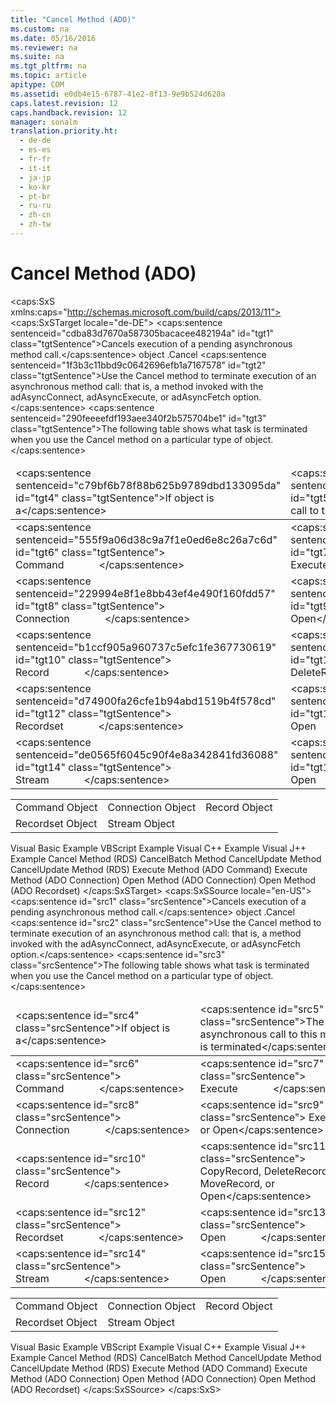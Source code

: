 ```yaml
---
title: "Cancel Method (ADO)"
ms.custom: na
ms.date: 05/16/2016
ms.reviewer: na
ms.suite: na
ms.tgt_pltfrm: na
ms.topic: article
apitype: COM
ms.assetid: e0db4e15-6787-41e2-8f13-9e9b524d620a
caps.latest.revision: 12
caps.handback.revision: 12
manager: sonalm
translation.priority.ht: 
  - de-de
  - es-es
  - fr-fr
  - it-it
  - ja-jp
  - ko-kr
  - pt-br
  - ru-ru
  - zh-cn
  - zh-tw
---
```

# Cancel Method (ADO)
<?xml version="1.0" encoding="utf-8"?>
<caps:SxS xmlns:caps="http://schemas.microsoft.com/build/caps/2013/11">
  <caps:SxSTarget locale="de-DE">
    <developerReferenceWithSyntaxDocument xsi:schemaLocation="http://ddue.schemas.microsoft.com/authoring/2003/5 http://dduestorage.blob.core.windows.net/ddueschema/developer.xsd" xmlns="http://ddue.schemas.microsoft.com/authoring/2003/5" xmlns:xlink="http://www.w3.org/1999/xlink" xmlns:xsi="http://www.w3.org/2001/XMLSchema-instance">
      <introduction>
        <para>
          <caps:sentence sentenceid="cdba83d7670a587305bacacee482194a" id="tgt1" class="tgtSentence">Cancels execution of a pending asynchronous method call.</caps:sentence>
        </para>
      </introduction>
      <syntaxSection>
        <legacySyntax>
          <parameterReference>object</parameterReference>
          <legacyBold>.Cancel</legacyBold>
        </legacySyntax>
      </syntaxSection>
      <languageReferenceRemarks>
        <content>
          <para>
            <caps:sentence sentenceid="1f3b3c11bbd9c0642696efb1a7167578" id="tgt2" class="tgtSentence">Use the <legacyBold>Cancel</legacyBold> method to terminate execution of an asynchronous method call: that is, a method invoked with the <legacyBold>adAsyncConnect</legacyBold>, <legacyBold>adAsyncExecute</legacyBold>, or <legacyBold>adAsyncFetch </legacyBold>option.</caps:sentence>
          </para>
          <para>
            <caps:sentence sentenceid="290feeeefdf193aee340f2b575704be1" id="tgt3" class="tgtSentence">The following table shows what task is terminated when you use the <unmanagedCodeEntityReference>Cancel</unmanagedCodeEntityReference> method on a particular type of object.</caps:sentence>
          </para>
          <table>
            <thead>
              <tr>
                <TD>
                  <para>
                    <caps:sentence sentenceid="c79bf6b78f88b625b9789dbd133095da" id="tgt4" class="tgtSentence">If <legacyItalic>object</legacyItalic> is a</caps:sentence>
                  </para>
                </TD>
                <TD>
                  <para>
                    <caps:sentence sentenceid="c1dc3fc50d2ac43448338ac6829b465a" id="tgt5" class="tgtSentence">The last asynchronous call to this method is terminated</caps:sentence>
                  </para>
                </TD>
              </tr>
            </thead>
            <tbody>
              <tr>
                <TD>
                  <para>
                    <caps:sentence sentenceid="555f9a06d38c9a7f1e0ed6e8c26a7c6d" id="tgt6" class="tgtSentence">
                      <legacyLink xlink:href="a02c22fb-542d-465e-a629-30fd59dcbebf">Command</legacyLink>             </caps:sentence>
                  </para>
                </TD>
                <TD>
                  <para>
                    <caps:sentence sentenceid="355e6ce6705dd124cd2aba662895a99c" id="tgt7" class="tgtSentence">
                      <legacyLink xlink:href="f84a5ff3-0528-4ad7-9bea-9a15103378dd">Execute</legacyLink>             </caps:sentence>
                  </para>
                </TD>
              </tr>
              <tr>
                <TD>
                  <para>
                    <caps:sentence sentenceid="229994e8f1e8bb43ef4e490f160fdd57" id="tgt8" class="tgtSentence">
                      <legacyLink xlink:href="ef6b1824-5b12-43db-89d7-8f3d13896d4d">Connection</legacyLink>             </caps:sentence>
                  </para>
                </TD>
                <TD>
                  <para>
                    <caps:sentence sentenceid="5a0f482bf3089b345bff63e5a456c168" id="tgt9" class="tgtSentence">
                      <legacyLink xlink:href="03c69320-96b2-4d85-8d49-a13b13e31578">Execute</legacyLink> or <legacyLink xlink:href="663defab-5545-4973-9036-24d5882c9737">Open</legacyLink></caps:sentence>
                  </para>
                </TD>
              </tr>
              <tr>
                <TD>
                  <para>
                    <caps:sentence sentenceid="b1ccf905a960737c5efc1fe367730619" id="tgt10" class="tgtSentence">
                      <legacyLink xlink:href="db83ed2c-a8e3-460c-8682-64667e4d5d01">Record</legacyLink>             </caps:sentence>
                  </para>
                </TD>
                <TD>
                  <para>
                    <caps:sentence sentenceid="719c37a387b14a8cd65fac25f6cb0729" id="tgt11" class="tgtSentence">
                      <legacyLink xlink:href="b9bcf272-3c74-479f-95dd-0229a32e98fc">CopyRecord</legacyLink>, <legacyLink xlink:href="2726498c-dbd8-4266-983b-ae7d62c39142">DeleteRecord</legacyLink>, <legacyLink xlink:href="6d2807b0-b861-4583-bcaf-fb0b82e0f2d0">MoveRecord</legacyLink>, or <legacyLink xlink:href="ab79a623-88a9-40b6-a017-a658bf19b778">Open</legacyLink></caps:sentence>
                  </para>
                </TD>
              </tr>
              <tr>
                <TD>
                  <para>
                    <caps:sentence sentenceid="d74900fa26cfe1b94abd1519b4f578cd" id="tgt12" class="tgtSentence">
                      <legacyLink xlink:href="ede1415f-c3df-4cc5-a05b-2576b2b84b60">Recordset</legacyLink>             </caps:sentence>
                  </para>
                </TD>
                <TD>
                  <para>
                    <caps:sentence sentenceid="79f1d4e12b864d00d708b5caf7ee6da2" id="tgt13" class="tgtSentence">
                      <legacyLink xlink:href="3236749c-4b71-4235-89e2-ccdfaaa9319d">Open</legacyLink>             </caps:sentence>
                  </para>
                </TD>
              </tr>
              <tr>
                <TD>
                  <para>
                    <caps:sentence sentenceid="de0565f6045c90f4e8a342841fd36088" id="tgt14" class="tgtSentence">
                      <legacyLink xlink:href="0514531f-009d-4519-abc3-d727014a39f1">Stream</legacyLink>             </caps:sentence>
                  </para>
                </TD>
                <TD>
                  <para>
                    <caps:sentence sentenceid="ce13356234dd8a50e856275376adaf84" id="tgt15" class="tgtSentence">
                      <legacyLink xlink:href="d26f48fb-904e-4932-a245-3b4332ca1600">Open</legacyLink>             </caps:sentence>
                  </para>
                </TD>
              </tr>
            </tbody>
          </table>
        </content>
      </languageReferenceRemarks>
      <section>
        <title>
          <caps:sentence sentenceid="2f342d3be839cc5b67ae0de7d404b8e6" id="tgt16" class="tgtSentence">Applies To</caps:sentence>
        </title>
        <content>
          <table>
            <tbody>
              <tr>
                <TD>
                  <para>
                    <link xlink:href="a02c22fb-542d-465e-a629-30fd59dcbebf">Command Object</link>
                  </para>
                </TD>
                <TD>
                  <para>
                    <link xlink:href="ef6b1824-5b12-43db-89d7-8f3d13896d4d">Connection Object</link>
                  </para>
                </TD>
                <TD>
                  <para>
                    <link xlink:href="db83ed2c-a8e3-460c-8682-64667e4d5d01">Record Object</link>
                  </para>
                </TD>
              </tr>
              <tr>
                <TD>
                  <para>
                    <link xlink:href="ede1415f-c3df-4cc5-a05b-2576b2b84b60">Recordset Object</link>
                  </para>
                </TD>
                <TD>
                  <para>
                    <link xlink:href="0514531f-009d-4519-abc3-d727014a39f1">Stream Object</link>
                  </para>
                </TD>
                <TD>
                  <para> </para>
                </TD>
              </tr>
            </tbody>
          </table>
        </content>
      </section>
      <relatedTopics>
        <link xlink:href="5c0530ad-68d0-4cba-b1af-9386d566c7c5">Visual Basic Example</link>
        <link xlink:href="4ade106d-063d-486e-bc4d-a1a6b6e0bea9">VBScript Example</link>
        <link xlink:href="7e0eaa39-0c24-4d8c-87e8-f9c4fd3455e7">Visual C++ Example</link>
        <link xlink:href="3e41ee6f-5138-4d32-98ac-05e30a2a6fd2">Visual J++ Example</link>
        <link xlink:href="560b5b3d-fba9-4275-8920-9c3e186134f7">Cancel Method (RDS)</link>
        <link xlink:href="dbdc2574-e44e-4d95-b03d-4a5d9e9adf3c">CancelBatch Method</link>
        <link xlink:href="eaa856cc-c786-462e-890c-c896261b1741">CancelUpdate Method</link>
        <link xlink:href="76d8a6e9-bc6c-4ea0-8e7a-2bae5ed06650">CancelUpdate Method (RDS)</link>
        <link xlink:href="f84a5ff3-0528-4ad7-9bea-9a15103378dd">Execute Method (ADO Command)</link>
        <link xlink:href="03c69320-96b2-4d85-8d49-a13b13e31578">Execute Method (ADO Connection)</link>
        <link xlink:href="663defab-5545-4973-9036-24d5882c9737">Open Method (ADO Connection)</link>
        <link xlink:href="3236749c-4b71-4235-89e2-ccdfaaa9319d">Open Method (ADO Recordset)</link>
      </relatedTopics>
    </developerReferenceWithSyntaxDocument>
  </caps:SxSTarget>
  <caps:SxSSource locale="en-US">
    <developerReferenceWithSyntaxDocument xsi:schemaLocation="http://ddue.schemas.microsoft.com/authoring/2003/5 http://dduestorage.blob.core.windows.net/ddueschema/developer.xsd" xmlns="http://ddue.schemas.microsoft.com/authoring/2003/5" xmlns:xlink="http://www.w3.org/1999/xlink" xmlns:xsi="http://www.w3.org/2001/XMLSchema-instance">
      <introduction>
        <para>
          <caps:sentence id="src1" class="srcSentence">Cancels execution of a pending asynchronous method call.</caps:sentence>
        </para>
      </introduction>
      <syntaxSection>
        <legacySyntax>
          <parameterReference>object</parameterReference>
          <legacyBold>.Cancel</legacyBold>
        </legacySyntax>
      </syntaxSection>
      <languageReferenceRemarks>
        <content>
          <para>
            <caps:sentence id="src2" class="srcSentence">Use the <legacyBold>Cancel</legacyBold> method to terminate execution of an asynchronous method call: that is, a method invoked with the <legacyBold>adAsyncConnect</legacyBold>, <legacyBold>adAsyncExecute</legacyBold>, or <legacyBold>adAsyncFetch </legacyBold>option.</caps:sentence>
          </para>
          <para>
            <caps:sentence id="src3" class="srcSentence">The following table shows what task is terminated when you use the <unmanagedCodeEntityReference>Cancel</unmanagedCodeEntityReference> method on a particular type of object.</caps:sentence>
          </para>
          <table>
            <thead>
              <tr>
                <TD>
                  <para>
                    <caps:sentence id="src4" class="srcSentence">If <legacyItalic>object</legacyItalic> is a</caps:sentence>
                  </para>
                </TD>
                <TD>
                  <para>
                    <caps:sentence id="src5" class="srcSentence">The last asynchronous call to this method is terminated</caps:sentence>
                  </para>
                </TD>
              </tr>
            </thead>
            <tbody>
              <tr>
                <TD>
                  <para>
                    <caps:sentence id="src6" class="srcSentence">
                      <legacyLink xlink:href="a02c22fb-542d-465e-a629-30fd59dcbebf">Command</legacyLink>             </caps:sentence>
                  </para>
                </TD>
                <TD>
                  <para>
                    <caps:sentence id="src7" class="srcSentence">
                      <legacyLink xlink:href="f84a5ff3-0528-4ad7-9bea-9a15103378dd">Execute</legacyLink>             </caps:sentence>
                  </para>
                </TD>
              </tr>
              <tr>
                <TD>
                  <para>
                    <caps:sentence id="src8" class="srcSentence">
                      <legacyLink xlink:href="ef6b1824-5b12-43db-89d7-8f3d13896d4d">Connection</legacyLink>             </caps:sentence>
                  </para>
                </TD>
                <TD>
                  <para>
                    <caps:sentence id="src9" class="srcSentence">
                      <legacyLink xlink:href="03c69320-96b2-4d85-8d49-a13b13e31578">Execute</legacyLink> or <legacyLink xlink:href="663defab-5545-4973-9036-24d5882c9737">Open</legacyLink></caps:sentence>
                  </para>
                </TD>
              </tr>
              <tr>
                <TD>
                  <para>
                    <caps:sentence id="src10" class="srcSentence">
                      <legacyLink xlink:href="db83ed2c-a8e3-460c-8682-64667e4d5d01">Record</legacyLink>             </caps:sentence>
                  </para>
                </TD>
                <TD>
                  <para>
                    <caps:sentence id="src11" class="srcSentence">
                      <legacyLink xlink:href="b9bcf272-3c74-479f-95dd-0229a32e98fc">CopyRecord</legacyLink>, <legacyLink xlink:href="2726498c-dbd8-4266-983b-ae7d62c39142">DeleteRecord</legacyLink>, <legacyLink xlink:href="6d2807b0-b861-4583-bcaf-fb0b82e0f2d0">MoveRecord</legacyLink>, or <legacyLink xlink:href="ab79a623-88a9-40b6-a017-a658bf19b778">Open</legacyLink></caps:sentence>
                  </para>
                </TD>
              </tr>
              <tr>
                <TD>
                  <para>
                    <caps:sentence id="src12" class="srcSentence">
                      <legacyLink xlink:href="ede1415f-c3df-4cc5-a05b-2576b2b84b60">Recordset</legacyLink>             </caps:sentence>
                  </para>
                </TD>
                <TD>
                  <para>
                    <caps:sentence id="src13" class="srcSentence">
                      <legacyLink xlink:href="3236749c-4b71-4235-89e2-ccdfaaa9319d">Open</legacyLink>             </caps:sentence>
                  </para>
                </TD>
              </tr>
              <tr>
                <TD>
                  <para>
                    <caps:sentence id="src14" class="srcSentence">
                      <legacyLink xlink:href="0514531f-009d-4519-abc3-d727014a39f1">Stream</legacyLink>             </caps:sentence>
                  </para>
                </TD>
                <TD>
                  <para>
                    <caps:sentence id="src15" class="srcSentence">
                      <legacyLink xlink:href="d26f48fb-904e-4932-a245-3b4332ca1600">Open</legacyLink>             </caps:sentence>
                  </para>
                </TD>
              </tr>
            </tbody>
          </table>
        </content>
      </languageReferenceRemarks>
      <section>
        <title>
          <caps:sentence id="src16" class="srcSentence">Applies To</caps:sentence>
        </title>
        <content>
          <table>
            <tbody>
              <tr>
                <TD>
                  <para>
                    <link xlink:href="a02c22fb-542d-465e-a629-30fd59dcbebf">Command Object</link>
                  </para>
                </TD>
                <TD>
                  <para>
                    <link xlink:href="ef6b1824-5b12-43db-89d7-8f3d13896d4d">Connection Object</link>
                  </para>
                </TD>
                <TD>
                  <para>
                    <link xlink:href="db83ed2c-a8e3-460c-8682-64667e4d5d01">Record Object</link>
                  </para>
                </TD>
              </tr>
              <tr>
                <TD>
                  <para>
                    <link xlink:href="ede1415f-c3df-4cc5-a05b-2576b2b84b60">Recordset Object</link>
                  </para>
                </TD>
                <TD>
                  <para>
                    <link xlink:href="0514531f-009d-4519-abc3-d727014a39f1">Stream Object</link>
                  </para>
                </TD>
                <TD>
                  <para> </para>
                </TD>
              </tr>
            </tbody>
          </table>
        </content>
      </section>
      <relatedTopics>
        <link xlink:href="5c0530ad-68d0-4cba-b1af-9386d566c7c5">Visual Basic Example</link>
        <link xlink:href="4ade106d-063d-486e-bc4d-a1a6b6e0bea9">VBScript Example</link>
        <link xlink:href="7e0eaa39-0c24-4d8c-87e8-f9c4fd3455e7">Visual C++ Example</link>
        <link xlink:href="3e41ee6f-5138-4d32-98ac-05e30a2a6fd2">Visual J++ Example</link>
        <link xlink:href="560b5b3d-fba9-4275-8920-9c3e186134f7">Cancel Method (RDS)</link>
        <link xlink:href="dbdc2574-e44e-4d95-b03d-4a5d9e9adf3c">CancelBatch Method</link>
        <link xlink:href="eaa856cc-c786-462e-890c-c896261b1741">CancelUpdate Method</link>
        <link xlink:href="76d8a6e9-bc6c-4ea0-8e7a-2bae5ed06650">CancelUpdate Method (RDS)</link>
        <link xlink:href="f84a5ff3-0528-4ad7-9bea-9a15103378dd">Execute Method (ADO Command)</link>
        <link xlink:href="03c69320-96b2-4d85-8d49-a13b13e31578">Execute Method (ADO Connection)</link>
        <link xlink:href="663defab-5545-4973-9036-24d5882c9737">Open Method (ADO Connection)</link>
        <link xlink:href="3236749c-4b71-4235-89e2-ccdfaaa9319d">Open Method (ADO Recordset)</link>
      </relatedTopics>
    </developerReferenceWithSyntaxDocument>
  </caps:SxSSource>
</caps:SxS>